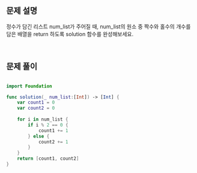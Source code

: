 
## 문제 설명
정수가 담긴 리스트 num_list가 주어질 때, num_list의 원소 중 짝수와 홀수의 개수를 담은 배열을 return 하도록 solution 함수를 완성해보세요.

<br>

## 문제 풀이

```swift

import Foundation

func solution(_ num_list:[Int]) -> [Int] {
    var count1 = 0
    var count2 = 0
    
    for i in num_list {
        if i % 2 == 0 {
            count1 += 1
        } else {
            count2 += 1
        }
    }
    return [count1, count2]
}


```

